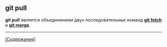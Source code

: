 ## git pull

**git pull** является объединением двух последовательных команд **[git fetch](./fetch.md)** и **[git merge](./merge.md)**.


---
[[Содержание]](./README.md)